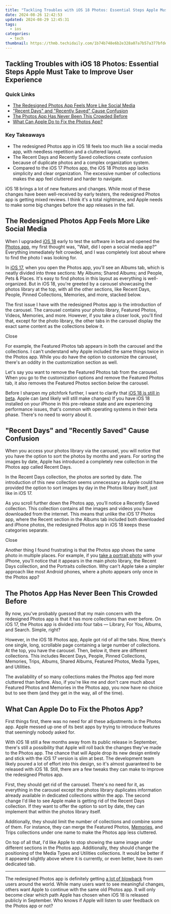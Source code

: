 ```yaml
---
title: "Tackling Troubles with iOS 18 Photos: Essential Steps Apple Must Take to Improve User Experience"
date: 2024-08-26 12:42:53
updated: 2024-08-29 12:45:31
tags:
  - ios
categories:
  - tech
thumbnail: https://thmb.techidaily.com/1b74b748e6b2e328a07a7b57a377bfde7d1cf69849bc4b8a8c3c123bbebb43d1.jpg
---
```


## Tackling Troubles with iOS 18 Photos: Essential Steps Apple Must Take to Improve User Experience

### Quick Links

* [The Redesigned Photos App Feels More Like Social Media](https://facebook-video-footage.techidaily.com/new-leveraging-colored-backdrops-for-seamless-edits/)
* ["Recent Days" and "Recently Saved" Cause Confusion](https://youtube-videos.techidaily.com/7-best-zero-cost-web-based-film-makers/)
* [The Photos App Has Never Been This Crowded Before](https://mondly-stories.techidaily.com/embrace-multilingualism-with-these-7-afrikaans-advantages-from-mondly/)
* [What Can Apple Do to Fix the Photos App?](https://android-transfer.techidaily.com/in-2024-5-easy-ways-to-copy-contacts-from-nubia-z50-ultra-to-iphone-14-and-15-drfone-by-drfone-transfer-from-android-transfer-from-android/)

### Key Takeaways

* The redesigned Photos app in iOS 18 feels too much like a social media app, with needless repetition and a cluttered layout.
* The Recent Days and Recently Saved collections create confusion because of duplicate photos and a complex organization system.
* Compared to the iOS 17 Photos app, the iOS 18 Photos app lacks simplicity and clear organization. The excessive number of collections makes the app feel cluttered and harder to navigate.

 iOS 18 brings a lot of new features and changes. While most of these changes have been well-received by early testers, the redesigned Photos app is getting mixed reviews. I think it's a total nightmare, and Apple needs to make some big changes before the app releases in the fall.

##  The Redesigned Photos App Feels More Like Social Media

 When I upgraded [iOS 18](https://snapchat-videos.techidaily.com/new-convenient-tutorial-snapchat-installation-macos-style/) early to test the software in beta and opened the [Photos app](https://apps.apple.com/us/app/photos/id1584215428), my first thought was, "Wait, did I open a social media app?" Everything immediately felt crowded, and I was completely lost about where to find the photo I was looking for.

 In [iOS 17](https://tech-haven.techidaily.com/assessing-data-protection-risks-in-using-chatgpt-technology/), when you open the Photos app, you'll see an Albums tab, which is neatly divided into three sections: My Albums; Shared Albums; and People, Pets & Places. It's easy to find photos in this layout as everything is well-organized. But in iOS 18, you're greeted by a carousel showcasing the photos library at the top, with all the other sections, like Recent Days, People, Pinned Collections, Memories, and more, stacked below.

 The first issue I have with the redesigned Photos app is the introduction of the carousel. The carousel contains your photo library, Featured Photos, Videos, Memories, and more. However, if you take a closer look, you'll find that, except for the photo library, the other tabs in the carousel display the exact same content as the collections below it.

Close 

 For example, the Featured Photos tab appears in both the carousel and the collections. I can't understand why Apple included the same things twice in the Photos app. While you do have the option to customize the carousel, there's an oddity in the customization section as well.

 Let's say you want to remove the Featured Photos tab from the carousel. When you go to the customization options and remove the Featured Photos tab, it also removes the Featured Photos section _below_ the carousel.

 Before I sharpen my pitchfork further, I want to clarify that [iOS 18 is still in beta](https://phone-solutions.techidaily.com/device-unlock-samsung-galaxy-a15-4g-by-drfone-android-unlock-android-unlock/). Apple can (and likely will still make changes) If you have iOS 18 installed on your iPhone in this pre-release state and are experiencing performance issues, that's common with operating systems in their beta phase. There's no need to worry about it.

##  "Recent Days" and "Recently Saved" Cause Confusion

 When you access your photos library via the carousel, you will notice that you have the option to sort the photos by months and years. For sorting the images by date, Apple has introduced a completely new collection in the Photos app called Recent Days.

 In the Recent Days collection, the photos are sorted by date. The introduction of this new collection seems unnecessary as Apple could have provided the option to sort images by day in the Photos library itself, just like in iOS 17.

 As you scroll further down the Photos app, you’ll notice a Recently Saved collection. This collection contains all the images and videos you have downloaded from the internet. This means that unlike the iOS 17 Photos app, where the Recent section in the Albums tab included both downloaded and iPhone photos, the redesigned Photos app in iOS 18 keeps these categories separate.

Close 

 Another thing I found frustrating is that the Photos app shows the same photo in multiple places. For example, if you [take a portrait photo](https://eaxpv-info.techidaily.com/new-top-15-must-use-gaming-tags-for-skyrocketing-views-on-youtube/) with your iPhone, you'll notice that it appears in the main photo library, the Recent Days collection, and the Portraits collection. Why can't Apple take a simpler approach like most Android phones, where a photo appears only once in the Photos app?

##  The Photos App Has Never Been This Crowded Before

 By now, you've probably guessed that my main concern with the redesigned Photos app is that it has more collections than ever before. On iOS 17, the Photos app is divided into four tabs — Library, For You, Albums, and Search. Simple, right?

 However, in the iOS 18 Photos app, Apple got rid of all the tabs. Now, there's one single, long, scrollable page containing a large number of collections. At the top, you have the carousel. Then, below it, there are different collections. This includes Recent Days, People, Pinned Collections, Memories, Trips, Albums, Shared Albums, Featured Photos, Media Types, and Utilities.

 The availability of so many collections makes the Photos app feel more cluttered than before. Also, if you're like me and don't care much about Featured Photos and Memories in the Photos app, you now have no choice but to see them (and they get in the way, all of the time).

##  What Can Apple Do to Fix the Photos App?

 First things first, there was no need for all these adjustments in the Photos app. Apple messed up one of its best apps by trying to introduce features that seemingly nobody asked for.

 With iOS 18 still a few months away from its public release in September, there's still a possibility that Apple will roll back the changes they've made to the Photos app. The chance that will Apple drop its new design entirely and stick with the iOS 17 version is slim at best. The development team likely poured a lot of effort into this design, so it's almost guaranteed to be released with iOS 18\. Still, there are a few tweaks they can make to improve the redesigned Photos app.

 First, they should get rid of the carousel. There's no need for it, as everything in the carousel except the photos library duplicates information already available in dedicated collections within the app. The second change I'd like to see Apple make is getting rid of the Recent Days collection. If they want to offer the option to sort by date, they can implement that within the photos library itself.

 Additionally, they should limit the number of collections and combine some of them. For instance, they can merge the Featured Photos, [Memories](https://discord-videos.techidaily.com/updated-techniques-for-efficient-discoscreen-sharing-for-2024/), and Trips collections under one name to make the Photos app less cluttered.

 On top of all that, I'd like Apple to stop showing the same image under different sections in the Photos app. Additionally, they should change the positioning of the Media Types and Utilities collections. It would be better if it appeared slightly above where it is currently, or even better, have its own dedicated tab.

---

 The redesigned Photos app is definitely getting [a lot of blowback](http://www.reddit.com/r/apple/comments/1e2jtq5/the%5Fios%5F18%5Fphotos%5Fapp%5Fneeds%5Fsome%5Fmajor%5Fchanges/) from users around the world. While many users want to see meaningful changes, others want Apple to continue with the same old Photos app. It will only become clear which path Apple has chosen when iOS 18 is released publicly in September. Who knows if Apple will listen to user feedback on the Photos app or not?

<ins class="adsbygoogle"
     style="display:block"
     data-ad-format="autorelaxed"
     data-ad-client="ca-pub-7571918770474297"
     data-ad-slot="1223367746"></ins>



<ins class="adsbygoogle"
     style="display:block"
     data-ad-client="ca-pub-7571918770474297"
     data-ad-slot="8358498916"
     data-ad-format="auto"
     data-full-width-responsive="true"></ins>
